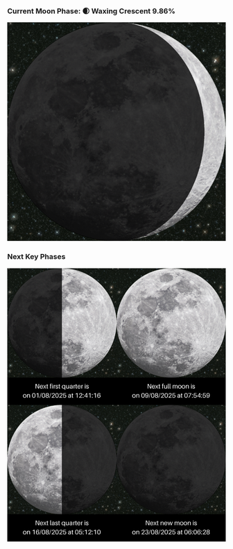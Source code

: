 ### Current Moon Phase: 🌒 Waxing Crescent 9.86%
![Moon Phase](moonphase.png)
### Next Key Phases
![Gallery](gallery.png)